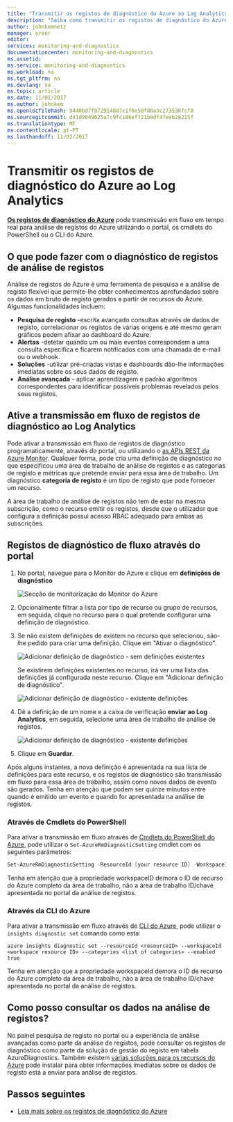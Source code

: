 ```yaml
---
title: "Transmitir os registos de diagnóstico do Azure ao Log Analytics | Microsoft Docs"
description: "Saiba como transmitir os registos de diagnóstico do Azure para uma área de trabalho de análise de registos."
author: johnkemnetz
manager: orenr
editor: 
services: monitoring-and-diagnostics
documentationcenter: monitoring-and-diagnostics
ms.assetid: 
ms.service: monitoring-and-diagnostics
ms.workload: na
ms.tgt_pltfrm: na
ms.devlang: na
ms.topic: article
ms.date: 11/01/2017
ms.author: johnkem
ms.openlocfilehash: 9440bd7f872914887c1f6e50f08a3c273536fcf8
ms.sourcegitcommit: d41d9049625a7c9fc186ef721b8df4feeb28215f
ms.translationtype: MT
ms.contentlocale: pt-PT
ms.lasthandoff: 11/02/2017
---
```

# <a name="stream-azure-diagnostic-logs-to-log-analytics"></a>Transmitir os registos de diagnóstico do Azure ao Log Analytics
**[Os registos de diagnóstico do Azure](monitoring-overview-of-diagnostic-logs.md)**  pode transmissão em fluxo em tempo real para análise de registos do Azure utilizando o portal, os cmdlets do PowerShell ou o CLI do Azure.

## <a name="what-you-can-do-with-diagnostics-logs-in-log-analytics"></a>O que pode fazer com o diagnóstico de registos de análise de registos

Análise de registos do Azure é uma ferramenta de pesquisa e a análise de registo flexível que permite-lhe obter conhecimentos aprofundados sobre os dados em bruto de registo gerados a partir de recursos do Azure. Algumas funcionalidades incluem:

* **Pesquisa de registo** -escrita avançado consultas através de dados de registo, correlacionar os registos de várias origens e até mesmo geram gráficos podem afixar ao dashboard do Azure.
* **Alertas** -detetar quando um ou mais eventos correspondem a uma consulta específica e ficarem notificados com uma chamada de e-mail ou o webhook.
* **Soluções** -utilizar pré-criadas vistas e dashboards dão-lhe informações imediatas sobre os seus dados de registo.
* **Análise avançada** - aplicar aprendizagem e padrão algoritmos correspondentes para identificar possíveis problemas revelados pelos seus registos.

## <a name="enable-streaming-of-diagnostic-logs-to-log-analytics"></a>Ative a transmissão em fluxo de registos de diagnóstico ao Log Analytics
Pode ativar a transmissão em fluxo de registos de diagnóstico programaticamente, através do portal, ou utilizando o [as APIs REST da Azure Monitor](https://docs.microsoft.com/rest/api/monitor/servicediagnosticsettings). Qualquer forma, pode cria uma definição de diagnóstico no que especificou uma área de trabalho de análise de registos e as categorias de registo e métricas que pretende enviar para essa área de trabalho. Um diagnóstico **categoria de registo** é um tipo de registo que pode fornecer um recurso.

A área de trabalho de análise de registos não tem de estar na mesma subscrição, como o recurso emitir os registos, desde que o utilizador que configura a definição possui acesso RBAC adequado para ambas as subscrições.

## <a name="stream-diagnostic-logs-using-the-portal"></a>Registos de diagnóstico de fluxo através do portal
1. No portal, navegue para o Monitor do Azure e clique em **definições de diagnóstico**

    ![Secção de monitorização do Monitor do Azure](media/monitoring-stream-diagnostic-logs-to-event-hubs/diagnostic-settings-blade.png)

2. Opcionalmente filtrar a lista por tipo de recurso ou grupo de recursos, em seguida, clique no recurso para o qual pretende configurar uma definição de diagnóstico.

3. Se não existem definições de existem no recurso que selecionou, são-lhe pedido para criar uma definição. Clique em "Ativar o diagnóstico".

   ![Adicionar definição de diagnóstico - sem definições existentes](media/monitoring-stream-diagnostic-logs-to-event-hubs/diagnostic-settings-none.png)

   Se existirem definições existentes no recurso, irá ver uma lista das definições já configurada neste recurso. Clique em "Adicionar definição de diagnóstico".

   ![Adicionar definição de diagnóstico - existente definições](media/monitoring-stream-diagnostic-logs-to-event-hubs/diagnostic-settings-multiple.png)

3. Dê a definição de um nome e a caixa de verificação **enviar ao Log Analytics**, em seguida, selecione uma área de trabalho de análise de registos.
   
   ![Adicionar definição de diagnóstico - existente definições](media/monitoring-stream-diagnostic-logs-to-event-hubs/diagnostic-settings-configure.png)

4. Clique em **Guardar**.

Após alguns instantes, a nova definição é apresentada na sua lista de definições para este recurso, e os registos de diagnóstico são transmissão em fluxo para essa área de trabalho, assim como novos dados de evento são gerados. Tenha em atenção que podem ser quinze minutos entre quando é emitido um evento e quando for apresentada na análise de registos.

### <a name="via-powershell-cmdlets"></a>Através de Cmdlets do PowerShell
Para ativar a transmissão em fluxo através de [Cmdlets do PowerShell do Azure](insights-powershell-samples.md), pode utilizar o `Set-AzureRmDiagnosticSetting` cmdlet com os seguintes parâmetros:

```powershell
Set-AzureRmDiagnosticSetting -ResourceId [your resource ID] -WorkspaceID [resource ID of the Log Analytics workspace] -Categories [list of log categories] -Enabled $true
```

Tenha em atenção que a propriedade workspaceID demora o ID de recurso do Azure completo da área de trabalho, não a área de trabalho ID/chave apresentada no portal da análise de registos.

### <a name="via-azure-cli"></a>Através da CLI do Azure
Para ativar a transmissão em fluxo através de [CLI do Azure](insights-cli-samples.md), pode utilizar o `insights diagnostic set` comando como esta:

```azurecli
azure insights diagnostic set --resourceId <resourceID> --workspaceId <workspace resource ID> --categories <list of categories> --enabled true
```

Tenha em atenção que a propriedade workspaceId demora o ID de recurso do Azure completo da área de trabalho, não a área de trabalho ID/chave apresentada no portal da análise de registos.

## <a name="how-do-i-query-the-data-in-log-analytics"></a>Como posso consultar os dados na análise de registos?

No painel pesquisa de registo no portal ou a experiência de análise avançadas como parte da análise de registos, pode consultar os registos de diagnóstico como parte da solução de gestão do registo em tabela AzureDiagnostics. Também existem [várias soluções para os recursos do Azure](../log-analytics/log-analytics-add-solutions.md) pode instalar para obter informações imediatas sobre os dados de registo está a enviar para análise de registos.


## <a name="next-steps"></a>Passos seguintes
* [Leia mais sobre os registos de diagnóstico do Azure](monitoring-overview-of-diagnostic-logs.md)
